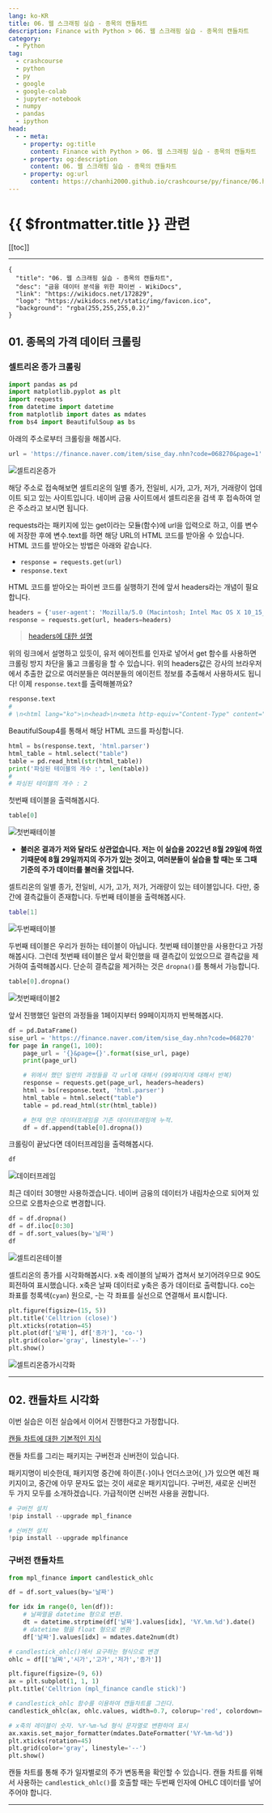 ```yaml
---
lang: ko-KR
title: 06. 웹 스크래핑 실습 - 종목의 캔들차트
description: Finance with Python > 06. 웹 스크래핑 실습 - 종목의 캔들차트
category:
  - Python
tag: 
  - crashcourse
  - python
  - py
  - google
  - google-colab
  - jupyter-notebook
  - numpy
  - pandas
  - ipython
head:
  - - meta:
    - property: og:title
      content: Finance with Python > 06. 웹 스크래핑 실습 - 종목의 캔들차트
    - property: og:description
      content: 06. 웹 스크래핑 실습 - 종목의 캔들차트
    - property: og:url
      content: https://chanhi2000.github.io/crashcourse/py/finance/06.html
---
```


# {{ $frontmatter.title }} 관련

[[toc]]

---

```component VPCard
{
  "title": "06. 웹 스크래핑 실습 - 종목의 캔들차트",
  "desc": "금융 데이터 분석을 위한 파이썬 - WikiDocs",
  "link": "https://wikidocs.net/172829",
  "logo": "https://wikidocs.net/static/img/favicon.ico",
  "background": "rgba(255,255,255,0.2)"
}
```

## 01. 종목의 가격 데이터 크롤링

### 셀트리온 종가 크롤링

```py
import pandas as pd
import matplotlib.pyplot as plt
import requests
from datetime import datetime
from matplotlib import dates as mdates
from bs4 import BeautifulSoup as bs
```

아래의 주소로부터 크롤링을 해봅시다.

```py
url = 'https://finance.naver.com/item/sise_day.nhn?code=068270&page=1'
```

![셀트리온증가](https://wikidocs.net/images/page/172789/%EC%85%80%ED%8A%B8%EB%A6%AC%EC%98%A8%EC%A2%85%EA%B0%80.PNG)

해당 주소로 접속해보면 셀트리온의 일별 종가, 전일비, 시가, 고가, 저가, 거래량이 업데이트 되고 있는 사이트입니다. 네이버 금융 사이트에서 셀트리온을 검색 후 접속하여 얻은 주소라고 보시면 됩니다.

requests라는 패키지에 있는 get이라는 모듈(함수)에 url을 입력으로 하고, 이를 변수에 저장한 후에 변수.text를 하면 해당 URL의 HTML 코드를 받아올 수 있습니다. HTML 코드를 받아오는 방법은 아래와 같습니다.

- `response = requests.get(url)`
- `response.text`

HTML 코드를 받아오는 파이썬 코드를 실행하기 전에 앞서 headers라는 개념이 필요합니다.

```py
headers = {'user-agent': 'Mozilla/5.0 (Macintosh; Intel Mac OS X 10_15_7) AppleWebKit/537.36 (KHTML, like Gecko) Chrome/88.0.4324.96 Safari/537.36'}
response = requests.get(url, headers=headers)
```

> [headers에 대한 설명](https://hogni.tistory.com/64)

위의 링크에서 설명하고 있듯이, 유저 에이전트를 인자로 넣어서 get 함수를 사용하면 크롤링 방지 차단을 뚫고 크롤링을 할 수 있습니다. 위의 headers값은 강사의 브라우저에서 추출한 값으로 여러분들은 여러분들의 에이전트 정보를 추출해서 사용하셔도 됩니다! 이제 `response.text`를 출력해볼까요?

```py
response.text
# 
# \n<html lang="ko">\n<head>\n<meta http-equiv="Content-Type" content="text/html; charset=euc-kr">\n<title>네이버 금융</title>\n\n<link rel="stylesheet" type="text/css" href="https://ssl.pstatic.net/imgstock/static.pc/20220819210825/css/newstock.css">\n<link rel="stylesheet" type="text/css" href="https://ssl.pstatic.net/imgstock/static.pc/20220819210825/css/common.css">\n<link rel="stylesheet" type="text/css" href="https://ssl.pstatic.net/imgstock/static.pc/20220819210825/css/layout.css">\n<link rel="stylesheet" type="text/css" href="https://ssl.pstatic.net/imgstock/static.pc/20220819210825/css/main.css">\n<link rel="stylesheet" type="text/css" href="https://ssl.pstatic.net/imgstock/static.pc/20220819210825/css/newstock2.css">\n<link rel="stylesheet" type="text/css" href="https://ssl.pstatic.net/imgstock/static.pc/20220819210825/css/newstock3.css">\n<link rel="stylesheet" type="text/css" href="https://ssl.pstatic.net/imgstock/static.pc/20220819210825/css/world.css">\n</head>\n<body>\n<script ... 중략 ...
```

BeautifulSoup4를 통해서 해당 HTML 코드를 파싱합니다.

```py
html = bs(response.text, 'html.parser')
html_table = html.select("table")
table = pd.read_html(str(html_table))
print('파싱된 테이블의 개수 :', len(table))
#
# 파싱된 테이블의 개수 : 2
```

첫번째 테이블을 출력해봅시다.

```py
table[0]
```

![첫번째테이블](https://wikidocs.net/images/page/172789/%EC%B2%AB%EB%B2%88%EC%A7%B8%ED%85%8C%EC%9D%B4%EB%B8%94.PNG)

- __불러온 결과가 저와 달라도 상관없습니다. 저는 이 실습을 2022년 8월 29일에 하였기때문에 8월 29일까지의 주가가 있는 것이고, 여러분들이 실습을 할 때는 또 그때 기준의 주가 데이터를 불러올 것입니다.__


셀트리온의 일별 종가, 전일비, 시가, 고가, 저가, 거래량이 있는 테이블입니다. 다만, 중간에 결측값들이 존재합니다. 두번째 테이블을 출력해봅시다.

```sh
table[1]
```

![두번째테이블](https://wikidocs.net/images/page/172789/%EB%91%90%EB%B2%88%EC%A7%B8%ED%85%8C%EC%9D%B4%EB%B8%94.PNG)

두번째 테이블은 우리가 원하는 테이블이 아닙니다. 첫번째 테이블만을 사용한다고 가정해봅시다. 그런데 첫번째 테이블은 앞서 확인했을 때 결측값이 있었으므로 결측값을 제거하여 출력해봅시다. 단순히 결측값을 제거하는 것은 `dropna()`를 통해서 가능합니다.

```py
table[0].dropna()
```

![첫번째테이블2](https://wikidocs.net/images/page/172789/%EC%B2%AB%EB%B2%88%EC%A7%B8%ED%85%8C%EC%9D%B4%EB%B8%942.PNG)

앞서 진행했던 일련의 과정들을 1페이지부터 99페이지까지 반복해봅시다.

```py
df = pd.DataFrame()
sise_url = 'https://finance.naver.com/item/sise_day.nhn?code=068270'  
for page in range(1, 100):
    page_url = '{}&page={}'.format(sise_url, page)
    print(page_url)

    # 위에서 했던 일련의 과정들을 각 url에 대해서 (99페이지에 대해서 반복)
    response = requests.get(page_url, headers=headers)
    html = bs(response.text, 'html.parser')
    html_table = html.select("table")
    table = pd.read_html(str(html_table))

    # 현재 얻은 데이터프레임을 기존 데이터프레임에 누적.
    df = df.append(table[0].dropna())
```

크롤링이 끝났다면 데이터프레임을 출력해봅시다.

```py
df
```

![데이터프레임](https://wikidocs.net/images/page/172789/%EB%8D%B0%EC%9D%B4%ED%84%B0%ED%94%84%EB%A0%88%EC%9E%84.PNG)

최근 데이터 30행만 사용하겠습니다. 네이버 금융의 데이터가 내림차순으로 되어져 있으므로 오름차순으로 변경합니다.

```py
df = df.dropna()
df = df.iloc[0:30] 
df = df.sort_values(by='날짜')
df
```

![셀트리온테이블](https://wikidocs.net/images/page/172789/%EC%85%80%ED%8A%B8%EB%A6%AC%EC%98%A8%ED%85%8C%EC%9D%B4%EB%B8%94.PNG)

셀트리온의 종가를 시각화해봅시다. x축 레이블의 날짜가 겹쳐서 보기어려우므로 90도 회전하여 표시했습니다. x축은 날짜 데이터로 y축은 종가 데이터로 출력합니다. co는 좌표를 청록색(`cyan`) 원으로, -는 각 좌표를 실선으로 연결해서 표시합니다.

```py
plt.figure(figsize=(15, 5)) 
plt.title('Celltrion (close)')
plt.xticks(rotation=45) 
plt.plot(df['날짜'], df['종가'], 'co-')
plt.grid(color='gray', linestyle='--')
plt.show()
```

![셀트리온증가시각화](https://wikidocs.net/images/page/172789/%EC%85%80%ED%8A%B8%EB%A6%AC%EC%98%A8%EC%A2%85%EA%B0%80%EC%8B%9C%EA%B0%81%ED%99%94.PNG)

---

## 02. 캔들차트 시각화

이번 실습은 이전 실습에서 이어서 진행한다고 가정합니다.

[캔들 차트에 대한 기본적인 지식](https://m.blog.naver.com/freeism_7/221866826086)

캔들 차트를 그리는 패키지는 구버전과 신버전이 있습니다.

패키지명이 비슷한데, 패키지명 중간에 하이픈(`-`)이나 언더스코어(`_`)가 있으면 예전 패키지이고, 중간에 아무 문자도 없는 것이 새로운 패키지입니다. 구버전, 새로운 신버전 두 가지 모두를 소개하겠습니다. 가급적이면 신버전 사용을 권합니다.

```py
# 구버전 설치
!pip install --upgrade mpl_finance  

# 신버전 설치
!pip install --upgrade mplfinance
```

### 구버전 캔들차트

```py
from mpl_finance import candlestick_ohlc

df = df.sort_values(by='날짜')

for idx in range(0, len(df)):
    # 날짜열을 datetime 형으로 변환.
    dt = datetime.strptime(df['날짜'].values[idx], '%Y.%m.%d').date() 
    # datetime 형을 float 형으로 변환
    df['날짜'].values[idx] = mdates.date2num(dt)

# candlestick_ohlc()에서 요구하는 형식으로 변경
ohlc = df[['날짜','시가','고가','저가','종가']]

plt.figure(figsize=(9, 6))
ax = plt.subplot(1, 1, 1)    
plt.title('Celltrion (mpl_finance candle stick)')

# candlestick_ohlc 함수를 이용하여 캔들차트를 그린다.
candlestick_ohlc(ax, ohlc.values, width=0.7, colorup='red', colordown='blue')

# x축의 레이블이 숫자. %Y-%m-%d 형식 문자열로 변환하여 표시
ax.xaxis.set_major_formatter(mdates.DateFormatter('%Y-%m-%d'))
plt.xticks(rotation=45)
plt.grid(color='gray', linestyle='--')
plt.show()
```

캔들 차트를 통해 주가 일자별로의 주가 변동폭을 확인할 수 있습니다. 캔들 차트를 위해서 사용하는 `candlestick_ohlc()`를 호출할 때는 두번째 인자에 OHLC 데이터를 넣어주어야 합니다.

---
